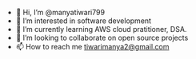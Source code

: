 - 👋 Hi, I’m @manyatiwari799
- 👀 I’m interested in software development
- 🌱 I’m currently learning AWS cloud pratitioner, DSA.
- 💞️ I’m looking to collaborate on open source projects
- 📫 How to reach me tiwarimanya2@gmail.com

<!---
manyatiwari799/manyatiwari799 is a ✨ special ✨ repository because its `README.md` (this file) appears on your GitHub profile.
You can click the Preview link to take a look at your changes.
--->
